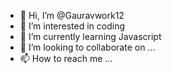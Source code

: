 - 👋 Hi, I’m @Gauravwork12
- 👀 I’m interested in coding
- 🌱 I’m currently learning Javascript
- 💞️ I’m looking to collaborate on ...
- 📫 How to reach me ...

<!---
Gauravwork12/Gauravwork12 is a ✨ special ✨ repository because its `README.md` (this file) appears on your GitHub profile.
You can click the Preview link to take a look at your changes.
--->
